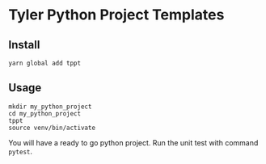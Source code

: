 # Tyler Python Project Templates

## Install

```
yarn global add tppt
```

## Usage

```
mkdir my_python_project
cd my_python_project
tppt
source venv/bin/activate
```

You will have a ready to go python project.
Run the unit test with command `pytest`.
